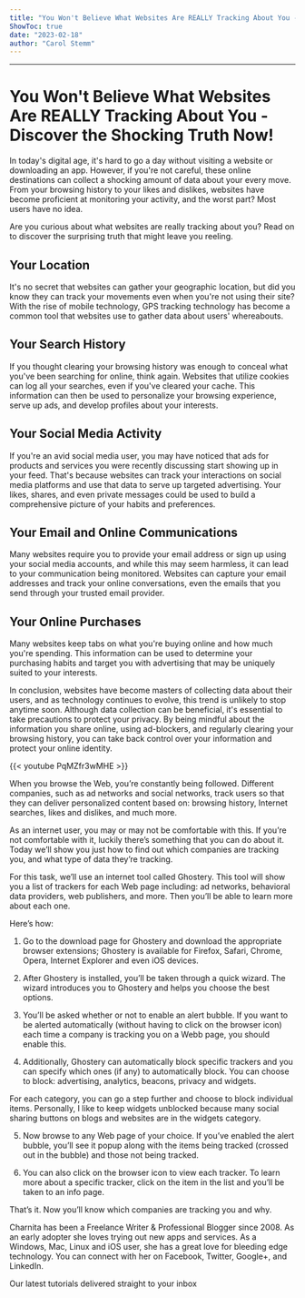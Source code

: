 ```yaml
---
title: "You Won't Believe What Websites Are REALLY Tracking About You - Discover the Shocking Truth Now!"
ShowToc: true 
date: "2023-02-18"
author: "Carol Stemm"
---
```

*****
# You Won't Believe What Websites Are REALLY Tracking About You - Discover the Shocking Truth Now!

In today's digital age, it's hard to go a day without visiting a website or downloading an app. However, if you're not careful, these online destinations can collect a shocking amount of data about your every move. From your browsing history to your likes and dislikes, websites have become proficient at monitoring your activity, and the worst part? Most users have no idea.

Are you curious about what websites are really tracking about you? Read on to discover the surprising truth that might leave you reeling.

## Your Location

It's no secret that websites can gather your geographic location, but did you know they can track your movements even when you're not using their site? With the rise of mobile technology, GPS tracking technology has become a common tool that websites use to gather data about users' whereabouts.

## Your Search History

If you thought clearing your browsing history was enough to conceal what you've been searching for online, think again. Websites that utilize cookies can log all your searches, even if you've cleared your cache. This information can then be used to personalize your browsing experience, serve up ads, and develop profiles about your interests.

## Your Social Media Activity

If you're an avid social media user, you may have noticed that ads for products and services you were recently discussing start showing up in your feed. That's because websites can track your interactions on social media platforms and use that data to serve up targeted advertising. Your likes, shares, and even private messages could be used to build a comprehensive picture of your habits and preferences.

## Your Email and Online Communications

Many websites require you to provide your email address or sign up using your social media accounts, and while this may seem harmless, it can lead to your communication being monitored. Websites can capture your email addresses and track your online conversations, even the emails that you send through your trusted email provider.

## Your Online Purchases

Many websites keep tabs on what you're buying online and how much you're spending. This information can be used to determine your purchasing habits and target you with advertising that may be uniquely suited to your interests.

In conclusion, websites have become masters of collecting data about their users, and as technology continues to evolve, this trend is unlikely to stop anytime soon. Although data collection can be beneficial, it's essential to take precautions to protect your privacy. By being mindful about the information you share online, using ad-blockers, and regularly clearing your browsing history, you can take back control over your information and protect your online identity.

{{< youtube PqMZfr3wMHE >}} 



When you browse the Web, you’re constantly being followed. Different companies, such as ad networks and social networks, track users so that they can deliver personalized content based on: browsing history, Internet searches, likes and dislikes, and much more.
 
As an internet user, you may or may not be comfortable with this. If you’re not comfortable with it, luckily there’s something that you can do about it. Today we’ll show you just how to find out which companies are tracking you, and what type of data they’re tracking.

For this task, we’ll use an internet tool called Ghostery. This tool will show you a list of trackers for each Web page including: ad networks, behavioral data providers, web publishers, and more. Then you’ll be able to learn more about each one.
 
Here’s how:
 
1. Go to the download page for Ghostery and download the appropriate browser extensions; Ghostery is available for Firefox, Safari, Chrome, Opera, Internet Explorer and even iOS devices.
 
2. After Ghostery is installed, you’ll be taken through a quick wizard. The wizard introduces you to Ghostery and helps you choose the best options.
 
3. You’ll be asked whether or not to enable an alert bubble. If you want to be alerted automatically (without having to click on the browser icon) each time a company is tracking you on a Webb page, you should enable this.
 

 
4. Additionally, Ghostery can automatically block specific trackers and you can specify which ones (if any) to automatically block. You can choose to block: advertising, analytics, beacons, privacy and widgets.
 
For each category, you can go a step further and choose to block individual items. Personally, I like to keep widgets unblocked because many social sharing buttons on blogs and websites are in the widgets category.
 
5. Now browse to any Web page of your choice. If you’ve enabled the alert bubble, you’ll see it popup along with the items being tracked (crossed out in the bubble) and those not being tracked.
 
6. You can also click on the browser icon to view each tracker. To learn more about a specific tracker, click on the item in the list and you’ll be taken to an info page.
 
That’s it. Now you’ll know which companies are tracking you and why.
 
Charnita has been a Freelance Writer & Professional Blogger since 2008. As an early adopter she loves trying out new apps and services. As a Windows, Mac, Linux and iOS user, she has a great love for bleeding edge technology. You can connect with her on Facebook, Twitter, Google+, and LinkedIn.
 
Our latest tutorials delivered straight to your inbox




